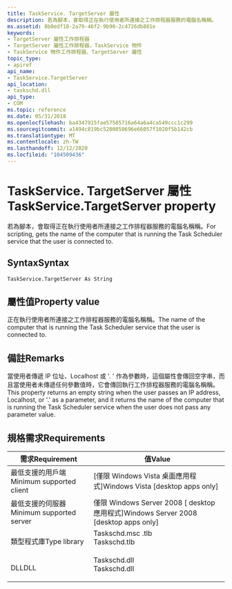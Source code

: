 ```yaml
---
title: TaskService. TargetServer 屬性
description: 若為腳本，會取得正在執行使用者所連接之工作排程器服務的電腦名稱稱。
ms.assetid: 8b0edf18-2a79-46f2-9b90-2c4726db881e
keywords:
- TargetServer 屬性工作排程器
- TargetServer 屬性工作排程器，TaskService 物件
- TaskService 物件工作排程器、TargetServer 屬性
topic_type:
- apiref
api_name:
- TaskService.TargetServer
api_location:
- taskschd.dll
api_type:
- COM
ms.topic: reference
ms.date: 05/31/2018
ms.openlocfilehash: ba4347915fae57585716a64a6a4ca549ccc1c299
ms.sourcegitcommit: a1494c819bc5200050696e66057f1020f5b142cb
ms.translationtype: MT
ms.contentlocale: zh-TW
ms.lasthandoff: 12/12/2020
ms.locfileid: "104509436"
---
```

# <a name="taskservicetargetserver-property"></a><span data-ttu-id="99c6e-106">TaskService. TargetServer 屬性</span><span class="sxs-lookup"><span data-stu-id="99c6e-106">TaskService.TargetServer property</span></span>

<span data-ttu-id="99c6e-107">若為腳本，會取得正在執行使用者所連接之工作排程器服務的電腦名稱稱。</span><span class="sxs-lookup"><span data-stu-id="99c6e-107">For scripting, gets the name of the computer that is running the Task Scheduler service that the user is connected to.</span></span>

## <a name="syntax"></a><span data-ttu-id="99c6e-108">Syntax</span><span class="sxs-lookup"><span data-stu-id="99c6e-108">Syntax</span></span>


```VB
TaskService.TargetServer As String
```



## <a name="property-value"></a><span data-ttu-id="99c6e-109">屬性值</span><span class="sxs-lookup"><span data-stu-id="99c6e-109">Property value</span></span>

<span data-ttu-id="99c6e-110">正在執行使用者所連接之工作排程器服務的電腦名稱稱。</span><span class="sxs-lookup"><span data-stu-id="99c6e-110">The name of the computer that is running the Task Scheduler service that the user is connected to.</span></span>

## <a name="remarks"></a><span data-ttu-id="99c6e-111">備註</span><span class="sxs-lookup"><span data-stu-id="99c6e-111">Remarks</span></span>

<span data-ttu-id="99c6e-112">當使用者傳遞 IP 位址、Localhost 或 '. ' 作為參數時，這個屬性會傳回空字串，而且當使用者未傳遞任何參數值時，它會傳回執行工作排程器服務的電腦名稱稱。</span><span class="sxs-lookup"><span data-stu-id="99c6e-112">This property returns an empty string when the user passes an IP address, Localhost, or '.' as a parameter, and it returns the name of the computer that is running the Task Scheduler service when the user does not pass any parameter value.</span></span>

## <a name="requirements"></a><span data-ttu-id="99c6e-113">規格需求</span><span class="sxs-lookup"><span data-stu-id="99c6e-113">Requirements</span></span>



| <span data-ttu-id="99c6e-114">需求</span><span class="sxs-lookup"><span data-stu-id="99c6e-114">Requirement</span></span> | <span data-ttu-id="99c6e-115">值</span><span class="sxs-lookup"><span data-stu-id="99c6e-115">Value</span></span> |
|-------------------------------------|-----------------------------------------------------------------------------------------|
| <span data-ttu-id="99c6e-116">最低支援的用戶端</span><span class="sxs-lookup"><span data-stu-id="99c6e-116">Minimum supported client</span></span><br/> | <span data-ttu-id="99c6e-117">\[僅限 Windows Vista 桌面應用程式\]</span><span class="sxs-lookup"><span data-stu-id="99c6e-117">Windows Vista \[desktop apps only\]</span></span><br/>                                          |
| <span data-ttu-id="99c6e-118">最低支援的伺服器</span><span class="sxs-lookup"><span data-stu-id="99c6e-118">Minimum supported server</span></span><br/> | <span data-ttu-id="99c6e-119">僅限 Windows Server 2008 \[ desktop 應用程式\]</span><span class="sxs-lookup"><span data-stu-id="99c6e-119">Windows Server 2008 \[desktop apps only\]</span></span><br/>                                    |
| <span data-ttu-id="99c6e-120">類型程式庫</span><span class="sxs-lookup"><span data-stu-id="99c6e-120">Type library</span></span><br/>             | <dl> <span data-ttu-id="99c6e-121"><dt>Taskschd.msc .tlb</dt></span><span class="sxs-lookup"><span data-stu-id="99c6e-121"><dt>Taskschd.tlb</dt></span></span> </dl> |
| <span data-ttu-id="99c6e-122">DLL</span><span class="sxs-lookup"><span data-stu-id="99c6e-122">DLL</span></span><br/>                      | <dl> <span data-ttu-id="99c6e-123"><dt>Taskschd.dll</dt></span><span class="sxs-lookup"><span data-stu-id="99c6e-123"><dt>Taskschd.dll</dt></span></span> </dl> |



 

 





